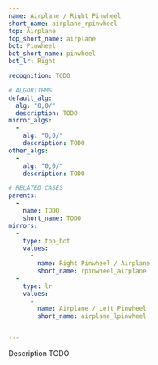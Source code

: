 ```yaml
---
name: Airplane / Right Pinwheel
short_name: airplane_rpinwheel
top: Airplane
top_short_name: airplane
bot: Pinwheel
bot_short_name: pinwheel
bot_lr: Right

recognition: TODO

# ALGORITHMS
default_alg:
  alg: "0,0/"
  description: TODO
mirror_algs:
  -
    alg: "0,0/"
    description: TODO
other_algs:
  -
    alg: "0,0/"
    description: TODO

# RELATED CASES
parents:
  -
    name: TODO
    short_name: TODO
mirrors:
  -
    type: top_bot
    values: 
      -
        name: Right Pinwheel / Airplane
        short_name: rpinwheel_airplane
  -
    type: lr
    values: 
      -
        name: Airplane / Left Pinwheel
        short_name: airplane_lpinwheel


---
```


Description TODO


